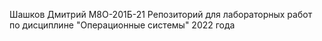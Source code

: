Шашков Дмитрий М8О-201Б-21
Репозиторий для лабораторных работ по дисциплине "Операционные системы" 2022 года